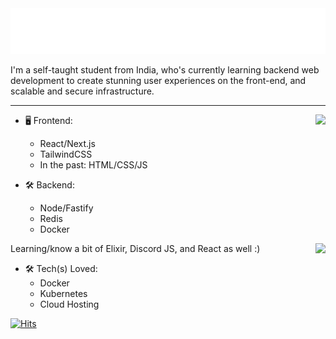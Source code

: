 <img src="https://raw.githubusercontent.com/PHPxCODER/phpxcoder/1492ee49d1a1b21b1e27096d4c6c891451c862a7/Assets/php2.svg" alt=":wave:" />

I'm a self-taught student from India, who's currently learning backend web development to create stunning user experiences on the front-end, and scalable and secure infrastructure.

---

<a href="https://discord.com/users/697757845063729194">
  <img src="https://lanyard-profile-readme.vercel.app/api/697757845063729194?hideTimestamp=true&idleMessage=Just%20chillin'%20at%20the%20moment..." align=right />
</a>

- 🖥️ Frontend:
  - React/Next.js
  - TailwindCSS
  - In the past: HTML/CSS/JS

- 🛠 Backend:
  - Node/Fastify
  - Redis
  - Docker

<a href="https://spotify-github-profile.vercel.app/api/view?uid=31umplvfxtpdvktwncowyg725m6q&redirect=true">
  <img src="https://spotify-github-profile.vercel.app/api/view?uid=31umplvfxtpdvktwncowyg725m6q&cover_image=false&theme=default&bar_color=53b14f&bar_color_cover=true" align=right />
</a>

Learning/know a bit of Elixir, Discord JS, and React as well :)

- 🛠 Tech(s) Loved:
  - Docker
  - Kubernetes
  - Cloud Hosting
 
[![Hits](https://hits.link/hits?url=https://github.com/PHPxCODER&bgLeft=444444&bgRight=575fff&label=visits)](https://hits.link)

